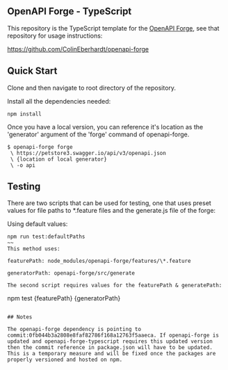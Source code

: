 ## OpenAPI Forge - TypeScript

This repository is the TypeScript template for the [OpenAPI Forge](https://github.com/ColinEberhardt/openapi-forge), see that repository for usage instructions:

https://github.com/ColinEberhardt/openapi-forge

## Quick Start

Clone and then navigate to root directory of the repository.

Install all the dependencies needed:

```
npm install
```

Once you have a local version, you can reference it's location as the 'generator' argument of the 'forge' command of openapi-forge.

```
$ openapi-forge forge
 \ https://petstore3.swagger.io/api/v3/openapi.json
 \ {location of local generator}
 \ -o api
```

## Testing

There are two scripts that can be used for testing, one that uses preset values for file paths to \*.feature files and the generate.js file of the forge:

Using default values:

```
npm run test:defaultPaths
~~
This method uses:

featurePath: node_modules/openapi-forge/features/\*.feature

generatorPath: openapi-forge/src/generate

The second script requires values for the featurePath & generatePath:
```

npm test {featurePath} {generatorPath}

```

## Notes

The openapi-forge dependency is pointing to commit:0fb044b3a2808e8faf82786f168a12763f5aaeca. If openapi-forge is updated and openapi-forge-typescript requires this updated version then the commit reference in package.json will have to be updated. This is a temporary measure and will be fixed once the packages are properly versioned and hosted on npm.
```
